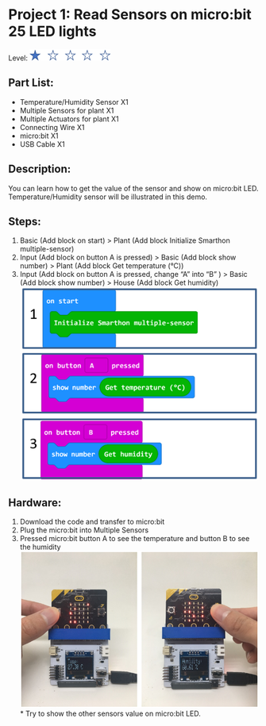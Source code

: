 # Project 1: Read Sensors on micro:bit 25 LED lights
Level: ![level](images/level1.png)
## Part List:
* Temperature/Humidity Sensor X1
* Multiple Sensors for plant X1
* Multiple Actuators for plant X1
* Connecting Wire X1
* micro:bit X1
* USB Cable X1

## Description:
You can learn how to get the value of the sensor and show on micro:bit LED. Temperature/Humidity sensor will be illustrated in this demo.

## Steps:
1. Basic (Add block on start) > Plant (Add block Initialize Smarthon multiple-sensor)
2. Input (Add block on button A is pressed) > Basic (Add block show number) > Plant (Add block Get temperature (°C))
3. Input (Add block on button A is pressed, change “A” into “B” ) > Basic (Add block show number) > House (Add block Get humidity)
![pic](images/P1_1.png)

## Hardware:
1. Download the code and transfer to micro:bit
2. Plug the micro:bit into Multiple Sensors
3. Pressed micro:bit button A to see the temperature and button B to see the humidity
![pic](images/P1_2.png)
<span id="remarks" >* Try to show the other sensors value on micro:bit LED.</span>